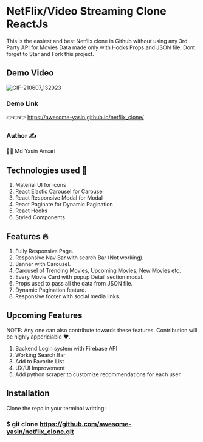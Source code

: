 # NetFlix/Video Streaming Clone ReactJs

This is the easiest and best Netflix clone in Github without using any 3rd Party API for Movies Data made only with Hooks Props and JSON file. Dont forget to Star and Fork this project.

## Demo Video

![GIF-210607_132923](https://user-images.githubusercontent.com/85479838/120981034-de15f400-c794-11eb-9862-19f70ad97167.gif)

### Demo Link 

👉👉👉 https://awesome-yasin.github.io/netflix_clone/

### Author ✍️

🧑‍💻 Md Yasin Ansari

## Technologies used 🚀

1. Material UI for icons
2. React Elastic Carousel for Carousel
3. React Responsive Modal for Modal
4. React Paginate for Dynamic Pagination
5. React Hooks
6. Styled Components

## Features 🔥

1. Fully Responsive Page.
2. Responsive Nav Bar with search Bar (Not working).
3. Banner with Carousel.
4. Carousel of Trending Movies, Upcoming Movies, New Movies etc.
5. Every Movie Card with popup Detail section modal.
6. Props used to pass all the data from JSON file.
7. Dynamic Pagination feature.
8. Responsive footer with social media links.

## Upcoming Features

NOTE: Any one can also contribute towards these features. Contribution will be highly appericiable ❤️.

1. Backend Login system with Firebase API
2. Working Search Bar
3. Add to Favorite List
4. UX/UI Improvement
5. Add python scraper to customize recommendations for each user

## Installation

Clone the repo in your terminal writting:

### $ git clone https://github.com/awesome-yasin/netflix_clone.git


